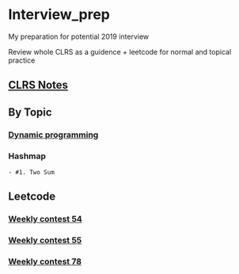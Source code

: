 # Interview_prep
My preparation for potential 2019 interview

Review whole CLRS as a guidence + leetcode for normal and topical practice

## [CLRS Notes](https://github.com/RioAraki/Interview_prep/blob/master/CLRS/clrs.md)

## By Topic

### [Dynamic programming](https://github.com/RioAraki/Interview_prep/tree/master/dp)

### Hashmap
	- #1. Two Sum

## Leetcode

### [Weekly contest 54 ](https://github.com/RioAraki/Interview_prep/tree/master/WeeklyContest54)

### [Weekly contest 55 ](https://github.com/RioAraki/Interview_prep/tree/master/WeeklyContest55)

### [Weekly contest 78 ](https://github.com/RioAraki/Interview_prep/tree/master/WeeklyContest78)


